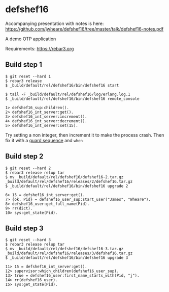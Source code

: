 defshef16
=====

Accompanying presentation with notes is here:
https://github.com/jwheare/defshef16/tree/master/talk/defshef16-notes.pdf

A demo OTP application

Requirements: https://rebar3.org

Build step 1
------------
    $ git reset --hard 1
    $ rebar3 release
    $ _build/default/rel/defshef16/bin/defshef16 start
    
    $ tail -F _build/default/rel/defshef16/log/erlang.log.1
    $ _build/default/rel/defshef16/bin/defshef16 remote_console
    
    1> defshef16_sup:children().
    2> defshef16_int_server:get().
    3> defshef16_int_server:increment().
    4> defshef16_int_server:decrement().
    5> defshef16_int_server:set(15).
    
Try setting a non integer, then increment it to make the process crash. Then fix it with a [guard sequence](http://erlang.org/doc/reference_manual/expressions.html#id81912) and `when`

Build step 2
------------
    $ git reset --hard 2
    $ rebar3 release relup tar
    $ mv _build/default/rel/defshef16/defshef16-2.tar.gz _build/default/rel/defshef16/releases/2/defshef16.tar.gz
    $ _build/default/rel/defshef16/bin/defshef16 upgrade 2
    
    6> 15 = defshef16_int_server:get().
    7> {ok, Pid} = defshef16_user_sup:start_user("James", "Wheare").
    8> defshef16_user:get_full_name(Pid).
    9> rr(dict).
    10> sys:get_state(Pid).

Build step 3
------------
    $ git reset --hard 3
    $ rebar3 release relup tar
    $ mv _build/default/rel/defshef16/defshef16-3.tar.gz _build/default/rel/defshef16/releases/3/defshef16.tar.gz
    $ _build/default/rel/defshef16/bin/defshef16 upgrade 3
    
    11> 15 = defshef16_int_server:get().
    12> supervisor:which_children(defshef16_user_sup).
    13> true = defshef16_user:first_name_starts_with(Pid, "j").
    14> rr(defshef16_user).
    15> sys:get_state(Pid).
